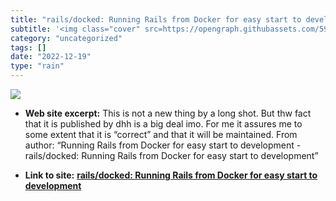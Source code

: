```yaml
---
title: "rails/docked: Running Rails from Docker for easy start to development"
subtitle: '<img class="cover" src=https://opengraph.githubassets.com/59c967040ac739dcdf5fb032c7a850be71965571da...'
category: "uncategorized"
tags: []
date: "2022-12-19"
type: "rain"
---
```

<img class="cover" src=https://opengraph.githubassets.com/59c967040ac739dcdf5fb032c7a850be71965571da07b1657c75f151c527b1ab/rails/docked>



* **Web site excerpt:** This is not a new thing by a long shot. But thw fact that it is published by dhh is a big deal imo. For me it assures me to some extent that it is “correct” and that it will be maintained. From author: “Running Rails from Docker for easy start to development - rails/docked: Running Rails from Docker for easy start to development”

* **Link to site:** **[rails/docked: Running Rails from Docker for easy start to development](https://github.com/rails/docked?utm_campaign=Ruby%20Radar&utm_medium=email&utm_source=Revue%20newsletter)**